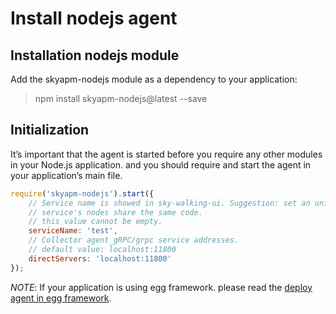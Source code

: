 # Install nodejs agent

## Installation nodejs module
Add the skyapm-nodejs module as a dependency to your application:
> npm install skyapm-nodejs@latest --save

## Initialization
It’s important that the agent is started before you require any other modules in your Node.js application. and you should
require and start the agent in your application’s main file.

```javascript
require('skyapm-nodejs').start({
    // Service name is showed in sky-walking-ui. Suggestion: set an unique name for each service, one
    // service's nodes share the same code.
    // this value cannot be empty.
    serviceName: 'test',
    // Collector agent_gRPC/grpc service addresses.
    // default value: localhost:11800
    directServers: 'localhost:11800'
});
```

*NOTE*: If your application is using egg framework. please read the [deploy agent in egg framework](how-to-deploy-agent-in-egg-framework.md).
